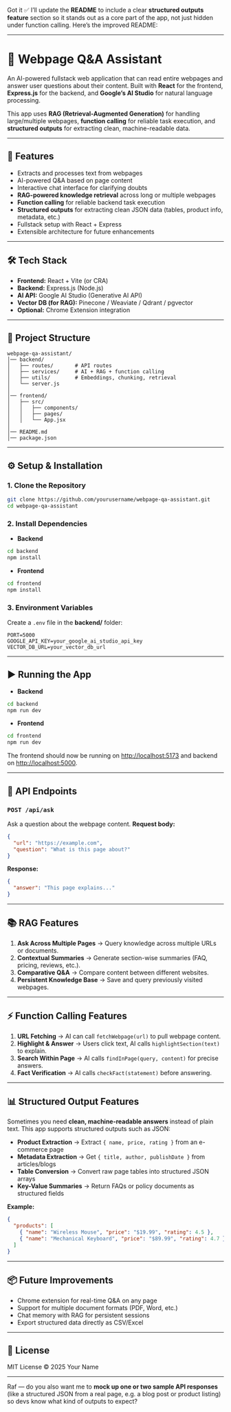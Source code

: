 Got it ✅ I’ll update the **README** to include a clear **structured outputs feature** section so it stands out as a core part of the app, not just hidden under function calling. Here’s the improved README:

---

# 📖 Webpage Q\&A Assistant

An AI-powered fullstack web application that can read entire webpages and answer user questions about their content. Built with **React** for the frontend, **Express.js** for the backend, and **Google’s AI Studio** for natural language processing.

This app uses **RAG (Retrieval-Augmented Generation)** for handling large/multiple webpages, **function calling** for reliable task execution, and **structured outputs** for extracting clean, machine-readable data.

---

## 🚀 Features

* Extracts and processes text from webpages
* AI-powered Q\&A based on page content
* Interactive chat interface for clarifying doubts
* **RAG-powered knowledge retrieval** across long or multiple webpages
* **Function calling** for reliable backend task execution
* **Structured outputs** for extracting clean JSON data (tables, product info, metadata, etc.)
* Fullstack setup with React + Express
* Extensible architecture for future enhancements

---

## 🛠️ Tech Stack

* **Frontend:** React + Vite (or CRA)
* **Backend:** Express.js (Node.js)
* **AI API:** Google AI Studio (Generative AI API)
* **Vector DB (for RAG):** Pinecone / Weaviate / Qdrant / pgvector
* **Optional:** Chrome Extension integration

---

## 📂 Project Structure

```
webpage-qa-assistant/
│── backend/          
│   ├── routes/       # API routes
│   ├── services/     # AI + RAG + function calling
│   ├── utils/        # Embeddings, chunking, retrieval
│   └── server.js     
│
│── frontend/         
│   ├── src/
│   │   ├── components/  
│   │   ├── pages/       
│   │   └── App.jsx      
│
│── README.md
│── package.json
```

---

## ⚙️ Setup & Installation

### 1. Clone the Repository

```bash
git clone https://github.com/yourusername/webpage-qa-assistant.git
cd webpage-qa-assistant
```

### 2. Install Dependencies

* **Backend**

```bash
cd backend
npm install
```

* **Frontend**

```bash
cd frontend
npm install
```

### 3. Environment Variables

Create a `.env` file in the **backend/** folder:

```env
PORT=5000
GOOGLE_API_KEY=your_google_ai_studio_api_key
VECTOR_DB_URL=your_vector_db_url
```

---

## ▶️ Running the App

* **Backend**

```bash
cd backend
npm run dev
```

* **Frontend**

```bash
cd frontend
npm run dev
```

The frontend should now be running on [http://localhost:5173](http://localhost:5173) and backend on [http://localhost:5000](http://localhost:5000).

---

## 🔌 API Endpoints

### `POST /api/ask`

Ask a question about the webpage content.
**Request body:**

```json
{
  "url": "https://example.com",
  "question": "What is this page about?"
}
```

**Response:**

```json
{
  "answer": "This page explains..."
}
```

---

## 📚 RAG Features

1. **Ask Across Multiple Pages** → Query knowledge across multiple URLs or documents.
2. **Contextual Summaries** → Generate section-wise summaries (FAQ, pricing, reviews, etc.).
3. **Comparative Q\&A** → Compare content between different websites.
4. **Persistent Knowledge Base** → Save and query previously visited webpages.

---

## ⚡ Function Calling Features

1. **URL Fetching** → AI can call `fetchWebpage(url)` to pull webpage content.
2. **Highlight & Answer** → Users click text, AI calls `highlightSection(text)` to explain.
3. **Search Within Page** → AI calls `findInPage(query, content)` for precise answers.
4. **Fact Verification** → AI calls `checkFact(statement)` before answering.

---

## 📊 Structured Output Features

Sometimes you need **clean, machine-readable answers** instead of plain text. This app supports structured outputs such as JSON:

* **Product Extraction** → Extract `{ name, price, rating }` from an e-commerce page
* **Metadata Extraction** → Get `{ title, author, publishDate }` from articles/blogs
* **Table Conversion** → Convert raw page tables into structured JSON arrays
* **Key-Value Summaries** → Return FAQs or policy documents as structured fields

**Example:**

```json
{
  "products": [
    { "name": "Wireless Mouse", "price": "$19.99", "rating": 4.5 },
    { "name": "Mechanical Keyboard", "price": "$89.99", "rating": 4.7 }
  ]
}
```

---

## 📦 Future Improvements

* Chrome extension for real-time Q\&A on any page
* Support for multiple document formats (PDF, Word, etc.)
* Chat memory with RAG for persistent sessions
* Export structured data directly as CSV/Excel

---

## 📜 License

MIT License © 2025 Your Name

---

Raf — do you also want me to **mock up one or two sample API responses** (like a structured JSON from a real page, e.g. a blog post or product listing) so devs know what kind of outputs to expect?
